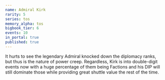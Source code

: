 ```yaml
---
name: Admiral Kirk
rarity: 5
series: tos
memory_alpha: tos
bigbook_tier: 6
events: 10
in_portal: true
published: true
---
```


It hurts to see the legendary Admiral knocked down the diplomacy ranks, but thus is the nature of power creep. Regardless, Kirk is into double-digit events now with a huge percentage of them being Factions and his DIP will still dominate those while providing great shuttle value the rest of the time.
